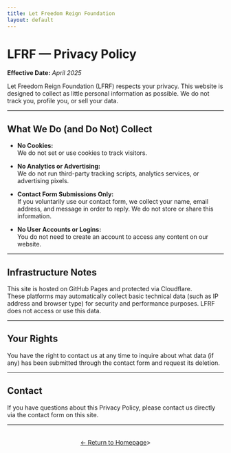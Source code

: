 ```yaml
---
title: Let Freedom Reign Foundation
layout: default
---
```

<!-- TOP -->
<div id="top"></div>

# LFRF — Privacy Policy

**Effective Date:** *April 2025*

Let Freedom Reign Foundation (LFRF) respects your privacy. This website is designed to collect as little personal information as possible. We do not track you, profile you, or sell your data.

---

## What We Do (and Do Not) Collect

- **No Cookies:**  
  We do not set or use cookies to track visitors.

- **No Analytics or Advertising:**  
  We do not run third-party tracking scripts, analytics services, or advertising pixels.

- **Contact Form Submissions Only:**  
  If you voluntarily use our contact form, we collect your name, email address, and message in order to reply. We do not store or share this information.

- **No User Accounts or Logins:**  
  You do not need to create an account to access any content on our website.

---

## Infrastructure Notes

This site is hosted on GitHub Pages and protected via Cloudflare.  
These platforms may automatically collect basic technical data (such as IP address and browser type) for security and performance purposes. LFRF does not access or use this data.

---

## Your Rights

You have the right to contact us at any time to inquire about what data (if any) has been submitted through the contact form and request its deletion.

---

## Contact

If you have questions about this Privacy Policy, please contact us directly via the contact form on this site.

---

<p style="text-align: center; margin-top: 2rem;">
  <a href="index.md">← Return to Homepage</a>>
</p>



